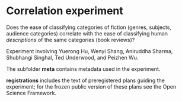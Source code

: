 Correlation experiment
======================

Does the ease of classifying categories of fiction (genres, subjects, audience categories) correlate with the ease of classifying human *descriptions* of the same categories (book reviews)?

Experiment involving Yuerong Hu, Wenyi Shang, Aniruddha Sharma, Shubhangi Singhal, Ted Underwood, and Peizhen Wu.

The subfolder **meta** contains metadata used in the experiment.

**registrations** includes the text of preregistered plans guiding the experiment; for the frozen public version of these plans see the Open Science Framework.

